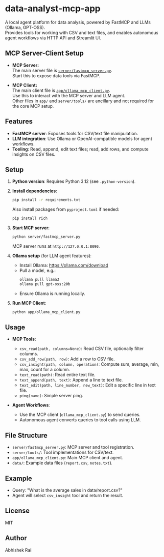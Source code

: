 # data-analyst-mcp-app

A local agent platform for data analysis, powered by FastMCP and LLMs (Ollama, GPT-OSS).  
Provides tools for working with CSV and text files, and enables autonomous agent workflows via HTTP API and Streamlit UI.

## MCP Server-Client Setup

- **MCP Server:**  
  The main server file is [`server/fastmcp_server.py`](server/fastmcp_server.py).  
  Start this to expose data tools via FastMCP.

- **MCP Client:**  
  The main client file is [`app/ollama_mcp_client.py`](app/ollama_mcp_client.py).  
  Use this to interact with the MCP server and LLM agent.  
  Other files in `app/` and `server/tools/` are ancillary and not required for the core MCP setup.

## Features

- **FastMCP server**: Exposes tools for CSV/text file manipulation.
- **LLM integration**: Use Ollama or OpenAI-compatible models for agent workflows.
- **Tooling**: Read, append, edit text files; read, add rows, and compute insights on CSV files.

## Setup

1. **Python version**: Requires Python 3.12 (see `.python-version`).
2. **Install dependencies**:
   ```bash
   pip install -r requirements.txt
   ```
   Also install packages from `pyproject.toml` if needed:
   ```bash
   pip install rich
   ```
3. **Start MCP server**:
   ```bash
   python server/fastmcp_server.py
   ```
   MCP server runs at `http://127.0.0.1:8090`.

4. **Ollama setup** (for LLM agent features):
   - Install Ollama: https://ollama.com/download
   - Pull a model, e.g.:
     ```bash
     ollama pull llama3
     ollama pull gpt-oss:20b
     ```
   - Ensure Ollama is running locally.

5. **Run MCP Client**:
   ```bash
   python app/ollama_mcp_client.py
   ```

## Usage

- **MCP Tools**:
  - `csv_read(path, columns=None)`: Read CSV file, optionally filter columns.
  - `csv_add_row(path, row)`: Add a row to CSV file.
  - `csv_insight(path, column, operation)`: Compute sum, average, min, max, count for a column.
  - `text_read(path)`: Read entire text file.
  - `text_append(path, text)`: Append a line to text file.
  - `text_edit(path, line_number, new_text)`: Edit a specific line in text file.
  - `ping(name)`: Simple server ping.

- **Agent Workflows**:
  - Use the MCP client (`ollama_mcp_client.py`) to send queries.
  - Autonomous agent converts queries to tool calls using LLM.

## File Structure

- `server/fastmcp_server.py`: MCP server and tool registration.
- `server/tools/`: Tool implementations for CSV/text.
- `app/ollama_mcp_client.py`: Main MCP client and agent.
- `data/`: Example data files (`report.csv`, `notes.txt`).

## Example

- Query: "What is the average sales in data/report.csv?"
- Agent will select `csv_insight` tool and return the result.

## License

MIT

## Author

Abhishek Rai
